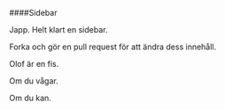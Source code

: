 ####Sidebar

Japp. Helt klart en sidebar.

Forka och gör en pull request för att ändra dess innehåll.

Olof är en fis.

Om du vågar.

Om du kan.
